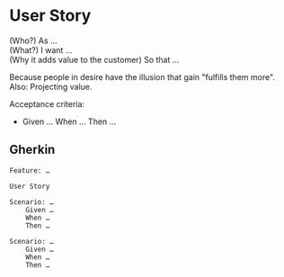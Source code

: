 # User Story

(Who?) As …<br>
(What?) I want …<br>
(Why it adds value to the customer) So that …

Because people in desire have the illusion that gain "fulfills them more".
Also: Projecting value.

Acceptance criteria:

* Given … When … Then …

## Gherkin

```
Feature: …

User Story

Scenario: …
    Given …
    When …
    Then …
    
Scenario: …
    Given …
    When …
    Then …
```
